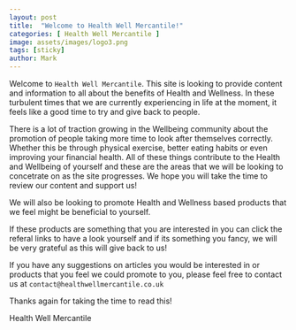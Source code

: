 ```yaml
---
layout: post
title:  "Welcome to Health Well Mercantile!"
categories: [ Health Well Mercantile ]
image: assets/images/logo3.png
tags: [sticky]
author: Mark
---
```

Welcome to `Health Well Mercantile`. This site is looking to provide content and information to all about the benefits of Health and Wellness. In these turbulent times that we are currently experiencing in life at the moment, it feels like a good time to try and give back to people. 

There is a lot of traction growing in the Wellbeing community about the promotion of people taking more time to look after themselves correctly. Whether this be through physical exercise, better eating habits or even improving your financial health. All of these things contribute to the Health and Wellbeing of yourself and these are the areas that we will be looking to concetrate on as the site progresses. We hope you will take the time to review our content and support us!

We will also be looking to promote Health and Wellness based products that we feel might be beneficial to yourself.

If these products are something that you are interested in you can click the referal links to have a look yourself and if its something you fancy, we will be very grateful as this will give back to us!

If you have any suggestions on articles you would be interested in or products that you feel we could promote to you, please feel free to contact us at `contact@healthwellmercantile.co.uk`

Thanks again for taking the time to read this!

Health Well Mercantile

